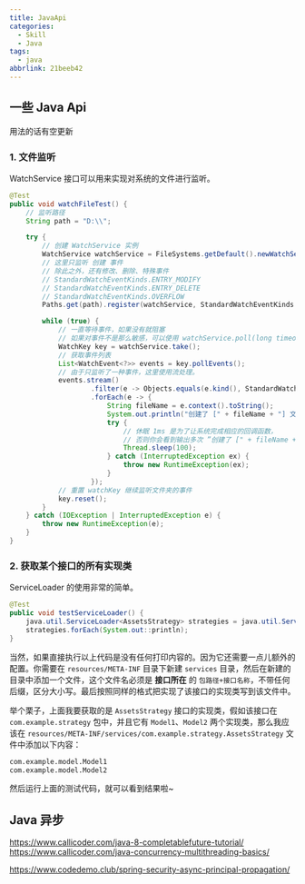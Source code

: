 ```yaml
---
title: JavaApi
categories:
  - Skill
  - Java
tags:
  - java
abbrlink: 21beeb42
---
```


<!-- more -->

## 一些 Java Api

用法的话有空更新

### 1. 文件监听

WatchService 接口可以用来实现对系统的文件进行监听。

```java
@Test
public void watchFileTest() {
    // 监听路径
    String path = "D:\\";

    try {
        // 创建 WatchService 实例
        WatchService watchService = FileSystems.getDefault().newWatchService();
        // 这里只监听 创建 事件
        // 除此之外，还有修改、删除、特殊事件 
        // StandardWatchEventKinds.ENTRY_MODIFY
        // StandardWatchEventKinds.ENTRY_DELETE
        // StandardWatchEventKinds.OVERFLOW
        Paths.get(path).register(watchService, StandardWatchEventKinds.ENTRY_CREATE);

        while (true) {
            // 一直等待事件，如果没有就阻塞
            // 如果对事件不是那么敏感，可以使用 watchService.poll(long timeout, TimeUnit unit) 每隔多少时间获取一次
            WatchKey key = watchService.take();
            // 获取事件列表
            List<WatchEvent<?>> events = key.pollEvents();
            // 由于只监听了一种事件，这里使用流处理。
            events.stream()
                    .filter(e -> Objects.equals(e.kind(), StandardWatchEventKinds.ENTRY_CREATE))
                    .forEach(e -> {
                        String fileName = e.context().toString();
                        System.out.println("创建了 [" + fileName + "] 文件");
                        try {
                            // 休眠 1ms 是为了让系统完成相应的回调函数，
                            // 否则你会看到输出多次 ”创建了 [" + fileName + "] 文件“ 内容
                            Thread.sleep(100);
                        } catch (InterruptedException ex) {
                            throw new RuntimeException(ex);
                        }
                    });
            // 重置 watchKey 继续监听文件夹的事件
            key.reset();
        }
    } catch (IOException | InterruptedException e) {
        throw new RuntimeException(e);
    }
}
```

### 2. 获取某个接口的所有实现类

ServiceLoader 的使用非常的简单。

```java
@Test
public void testServiceLoader() {
    java.util.ServiceLoader<AssetsStrategy> strategies = java.util.ServiceLoader.load(AssetsStrategy.class);
    strategies.forEach(System.out::println);
}
```

当然，如果直接执行以上代码是没有任何打印内容的。因为它还需要一点儿额外的配置。你需要在 `resources/META-INF` 目录下新建 `services` 目录，然后在新建的目录中添加一个文件，这个文件名必须是 **接口所在** 的 `包路径+接口名称`，不带任何后缀，区分大小写。最后按照同样的格式把实现了该接口的实现类写到该文件中。

举个栗子，上面我要获取的是 `AssetsStrategy` 接口的实现类，假如该接口在 `com.example.strategy` 包中，并且它有 `Model1`、`Model2` 两个实现类，那么我应该在 `resources/META-INF/services/com.example.strategy.AssetsStrategy` 文件中添加以下内容：

```txt com.example.strategy.AssetsStrategy
com.example.model.Model1
com.example.model.Model2
```

然后运行上面的测试代码，就可以看到结果啦~

## Java 异步

https://www.callicoder.com/java-8-completablefuture-tutorial/
https://www.callicoder.com/java-concurrency-multithreading-basics/

https://www.codedemo.club/spring-security-async-principal-propagation/